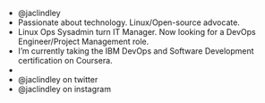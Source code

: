 - @jaclindley
- Passionate about technology. Linux/Open-source advocate.
- Linux Ops Sysadmin turn IT Manager. Now looking for a DevOps Engineer/Project Management role.
- I’m currently taking the IBM DevOps and Software Development certification on Coursera.
- 
- @jaclindley on twitter
- @jaclindley on instagram

<!---
jaclindley/jaclindley is a ✨ special ✨ repository because its `README.md` (this file) appears on your GitHub profile.
You can click the Preview link to take a look at your changes.
--->
